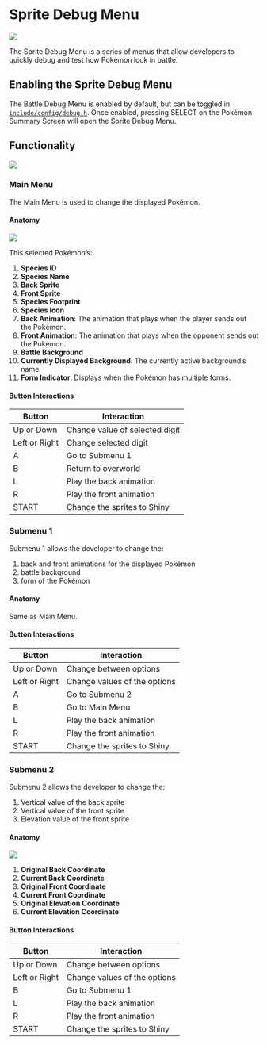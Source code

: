 # Sprite Debug Menu
![](https://archives.bulbagarden.net/media/upload/f/f9/Fire_Blast_III.png)

The Sprite Debug Menu is a series of menus that allow developers to quickly debug and test how Pokémon look in battle.

## Enabling the Sprite Debug Menu
The Battle Debug Menu is enabled by default, but can be toggled in [`include/config/debug.h`](https://github.com/rh-hideout/pokeemerald-expansion/tree/upcoming/include/config/debug.h). Once enabled, pressing SELECT on the Pokémon Summary Screen will open the Sprite Debug Menu.

## Functionality
![](https://archives.bulbagarden.net/media/upload/f/f9/Fire_Blast_III.png)

### Main Menu

The Main Menu is used to change the displayed Pokémon.

#### Anatomy
![](https://archives.bulbagarden.net/media/upload/f/f9/Fire_Blast_III.png)

This selected Pokémon’s:
1. **Species ID**
2. **Species Name**
3. **Back Sprite**
4. **Front Sprite**
5. **Species Footprint**
6. **Species Icon**
7. **Back Animation**: The animation that plays when the player sends out the Pokémon.
8. **Front Animation**: The animation that plays when the opponent sends out the Pokémon.
9. **Battle Background**
10. **Currently Displayed Background**: The currently active background’s name.
11. **Form Indicator**: Displays when the Pokémon has multiple forms.

#### Button Interactions
|Button|Interaction|
|---|---|
|Up or Down|Change value of selected digit|
|Left or Right|Change selected digit|
|A|Go to Submenu 1|
|B|Return to overworld|
|L|Play the back animation|
|R|Play the front animation|
|START|Change the sprites to Shiny|

### Submenu 1
Submenu 1 allows the developer to change the:
1. back and front animations for the displayed Pokémon
2. battle background
3. form of the Pokémon

#### Anatomy
Same as Main Menu.

#### Button Interactions
|Button|Interaction|
|---|---|
|Up or Down|Change between options|
|Left or Right|Change values of the options|
|A|Go to Submenu 2|
|B|Go to Main Menu|
|L|Play the back animation|
|R|Play the front animation|
|START|Change the sprites to Shiny|

### Submenu 2
Submenu 2 allows the developer to change the:
1. Vertical value of the back sprite
2. Vertical value of the front sprite
3. Elevation value of the front sprite

#### Anatomy
![](https://archives.bulbagarden.net/media/upload/f/f9/Fire_Blast_III.png)
1. **Original Back Coordinate**
2. **Current Back Coordinate**
3. **Original Front Coordinate**
4. **Current Front Coordinate**
5. **Original Elevation Coordinate**
6. **Current Elevation Coordinate**

#### Button Interactions
|Button|Interaction|
|---|---|
|Up or Down|Change between options|
|Left or Right|Change values of the options|
|B|Go to Submenu 1|
|L|Play the back animation|
|R|Play the front animation|
|START|Change the sprites to Shiny|